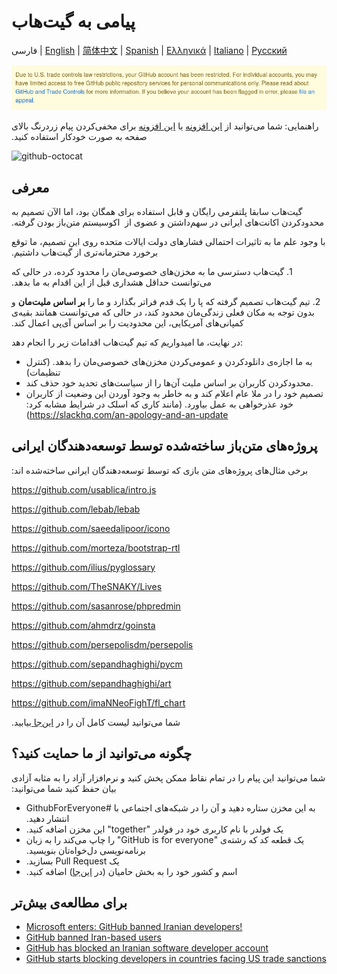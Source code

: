 # پیامی به گیت‌هاب

فارسی |‌ [English](./README.md) | [简体中文](./README-CN.md) | [Spanish](./README-ES.md) | [Ελληνικά](./README-GR.md) | [Italiano](./README-IT.md) | [Русский](./README-RU.md)

![alt text](./message.png)

راهنمایی: شما می‌توانید از  [این افزونه&#x202b;](https://github.com/JafarAkhondali/remove-github-restrictions-message) یا [این افزونه](https://github.com/MohamadKh75/ShutHub) برای مخفی‌کردن پیام زردرنگ بالای صفحه به صورت خودکار استفاده کنید.

![github-octocat](https://user-images.githubusercontent.com/16706911/61997137-7aa7df00-b0b2-11e9-97f1-f452855fe21c.png)

## معرفی

گیت‌هاب سابقا پلتفرمی رایگان و قابل استفاده برای همگان بود، اما الآن تصمیم به محدودکردن اکانت‌های ایرانی در سهم‌داشتن و عضوی از &#x202b; اکوسیستم متن‌باز بودن گرفته.

با وجود علم ما به تاثیرات احتمالی فشارهای دولت ایالات متحده روی این تصمیم، ما توقع برخورد محترمانه‌تری از گیت‌هاب داشتیم&#x202b;.

&#x202b; 1. گیت‌هاب دسترسی ما به مخزن‌های خصوصی‌مان را محدود کرده، در حالی که می‌توانست حداقل هشداری قبل از این اقدام به ما بدهد.

&#x202b; 2. تیم گیت‌هاب تصمیم گرفته که پا را یک قدم فراتر بگذارد و ما را **بر اساس ملیت‌مان** و بدون توجه به مکان فعلی زندگی‌مان محدود کند، در حالی که می‌توانست همانند بقیه‌ی کمپانی‌های آمریکایی، این محدودیت را بر اساس آی‌پی اعمال کند.

در نهایت، ما امیدواریم که تیم گیت‌هاب اقدامات زیر را انجام دهد: &#x202b;

-  &#x202b;به ما اجازه‌ی دانلودکردن و عمومی‌کردن مخزن‌های خصوصی‌مان را بدهد. (کنترل تنظیمات)
- محدودکردن کاربران بر اساس ملیت‌ آن‌ها را از سیاست‌های تحدید خود حذف کند. 
- &#x202b; تصمیم خود را در ملا عام اعلام کند و به خاطر به وجود آوردن این وضعیت از کاربران خود عذرخواهی به عمل بیاورد. (مانند کاری که اسلک در شرایط مشابه کرد:‌ https://slackhq.com/an-apology-and-an-update)

## &#x202b; پروژه‌های متن‌باز ساخته‌شده توسط توسعه‌دهندگان ایرانی

برخی مثال‌های پروژه‌های متن بازی که توسط توسعه‌دهندگان ایرانی ساخته‌شده اند&#x202b;:

https://github.com/usablica/intro.js

https://github.com/lebab/lebab

https://github.com/saeedalipoor/icono

https://github.com/morteza/bootstrap-rtl

https://github.com/ilius/pyglossary

https://github.com/TheSNAKY/Lives

https://github.com/sasanrose/phpredmin

https://github.com/ahmdrz/goinsta

https://github.com/persepolisdm/persepolis

https://github.com/sepandhaghighi/pycm

https://github.com/sepandhaghighi/art

https://github.com/imaNNeoFighT/fl_chart

شما می‌توانید لیست کامل آن را در [این‌جا&#x202b; ](https://github.com/mohebifar/made-in-iran) بیابید.

## &#x202b; چگونه می‌توانید از ما حمایت کنید؟

شما می‌توانید این پیام را در تمام نقاط ممکن پخش کنید و نرم‌افزار آزاد را به مثابه آزادی بیان حفظ کنید&#x202b;
شما می‌توانید:

- &#x202b; به این مخزن ستاره دهید و آن را در شبکه‌های اجتماعی با #GithubForEveryone انتشار دهید.
- &#x202b; یک فولدر با نام کاربری خود در فولدر "together" این مخزن اضافه کنید.
- &#x202b; یک قطعه کد که رشته‌ی "GitHub is for everyone" را چاپ می‌کند را به زبان برنامه‌نویسی دل‌خواه‌تان بنویسید.
- &#x202b; یک Pull Request بسازید.
- &#x202b; اسم و کشور خود را به بخش حامیان (در [این‌جا](./README.md)) اضافه کنید.

## &#x202b; برای مطالعه‌ی بیش‌تر

- [Microsoft enters: GitHub banned Iranian developers!](https://medium.com/@d.aliyamini/microsoft-enters-github-banned-iranian-developers-843f7c60a146)
- [GitHub banned Iran-based users](https://financialtribune.com/articles/sci-tech/99111/github-bans-iran-based-users)
- [GitHub has blocked an Iranian software developer account](https://hub.packtpub.com/github-has-blocked-an-iranian-software-developers-account)
- [GitHub starts blocking developers in countries facing US trade sanctions](https://www.zdnet.com/article/github-starts-blocking-developers-in-countries-facing-us-trade-sanctions)

